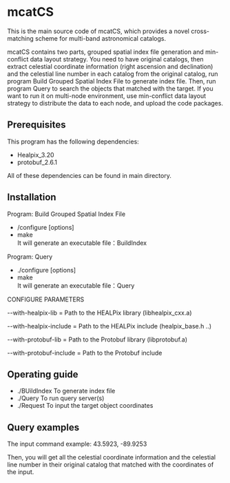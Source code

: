 # mcatCS
This is the main source code of mcatCS, which provides a novel cross-matching scheme for multi-band astronomical catalogs.

mcatCS contains two parts, grouped spatial index file generation and min-conflict data layout strategy. You need to have original catalogs, then extract celestial coordinate information (right ascension and declination) and the celestial line number in each catalog from the original catalog, run program Build Grouped Spatial Index File to generate index file. Then, run program Query to search the objects that matched with the target. If you want to run it on multi-node environment, use min-conflict data layout strategy to distribute the data to each node, and upload the code packages.

## Prerequisites

This program has the following dependencies:
  - Healpix_3.20
  - protobuf_2.6.1  

All of these dependencies can be found in main directory.


## Installation

Program: Build Grouped Spatial Index File <br>
  - /configure [options] <br>
  - make <br>
It will generate an executable file：BuildIndex

Program: Query <br>
  - ./configure [options] <br>
  - make <br>
It will generate an executable file：Query

CONFIGURE PARAMETERS

   --with-healpix-lib = Path to the HEALPix library (libhealpix_cxx.a) 
   
   --with-healpix-include = Path to the HEALPix include (healpix_base.h ..)
   
   --with-protobuf-lib = Path to the Protobuf library (libprotobuf.a)
   
   --with-protobuf-include = Path to the Protobuf include


## Operating guide
  - ./BUildIndex                  To generate index file 
  - ./Query                       To run query server(s)
  - ./Request                     To input the target object coordinates

## Query examples



The input command example: 43.5923, -89.9253

Then, you will get all the celestial coordinate information and the celestial line number in their original catalog that matched with the coordinates of the input.
